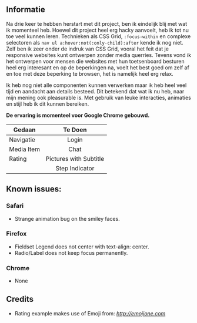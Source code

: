 ## Informatie

Na drie keer te hebben herstart met dit project, ben ik eindelijk blij met wat ik momenteel heb. Hoewel dit project heel erg hacky aanvoelt, heb ik tot nu toe veel kunnen leren. Technieken als CSS Grid, `:focus-within` en complexe selectoren als `nav ul a:hover:not(:only-child):after` kende ik nog niet. Zelf ben ik zeer onder de indruk van CSS Grid, vooral het feit dat je responsive websites kunt ontwerpen zonder media querries. Tevens vond ik het ontwerpen voor mensen die websites met hun toetsenboard besturen heel erg interesant en op de beperkingen na, voelt het best goed om zelf af en toe met deze beperking te browsen, het is namelijk heel erg relax.

Ik heb nog niet alle componenten kunnen verwerken maar ik heb heel veel tijd en aandacht aan details besteed. Dit betekend dat wat ik nu heb, naar mijn mening ook pleasurable is. Met gebruik van leuke interacties, animaties en stijl heb ik dit kunnen bereiken.

**De ervaring is momenteel voor Google Chrome gebouwd.**

| Gedaan        | Te Doen                |
| ------------- |:----------------------:|
| Navigatie     | Login                  |
| Media Item    | Chat                   |
| Rating        | Pictures with Subtitle |
|               | Step Indicator         |

## Known issues:

### Safari
- Strange animation bug on the smiley faces.
### Firefox
- Fieldset Legend does not center with text-align: center.
- Radio/Label does not keep focus permanently.
### Chrome
- None

## Credits

- Rating example makes use of Emoji from: *http://emojione.com*